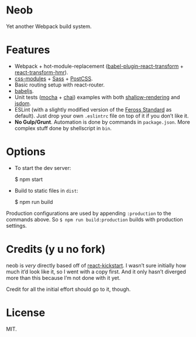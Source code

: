 # Neob

Yet another Webpack build system.

# Features

* Webpack + hot-module-replacement ([babel-plugin-react-transform](https://github.com/gaearon/babel-plugin-react-transform) + [react-transform-hmr](https://github.com/gaearon/react-transform-hmr)).
* [css-modules](https://github.com/css-modules/css-modules/) + [Sass](https://github.com/ddelbondio/ruby-sass-loader) + [PostCSS](https://github.com/postcss/postcss).
* Basic routing setup with react-router.
* [babeljs](https://babeljs.io/).
* Unit tests ([mocha](http://mochajs.org/) + [chai](http://chaijs.com/)) examples with both [shallow-rendering](https://facebook.github.io/react/docs/test-utils.html#shallow-rendering) and [jsdom](https://github.com/tmpvar/jsdom).
* ESLint (with a slightly modified version of the [Feross Standard](https://github.com/feross/standard) as default). Just drop your own `.eslintrc` file on top of it if you don’t like it.
* **No Gulp/Grunt**. Automation is done by commands in `package.json`. More complex stuff done by shellscript in `bin`.

# Options

* To start the dev server:

    $ npm start

* Build to static files in `dist`:

    $ npm run build

Production configurations are used by appending `:production` to the commands above. So `$ npm run build:production` builds with production settings.

# Credits (y u no fork)

neob is *very* directly based off of [react-kickstart](https://github.com/vesparny/react-kickstart). I wasn’t sure initially how much it’d look like it, so I went with a copy first. And it only hasn’t diverged more than this because I’m not done with it yet.

Credit for all the initial effort should go to it, though.

# License

MIT.

